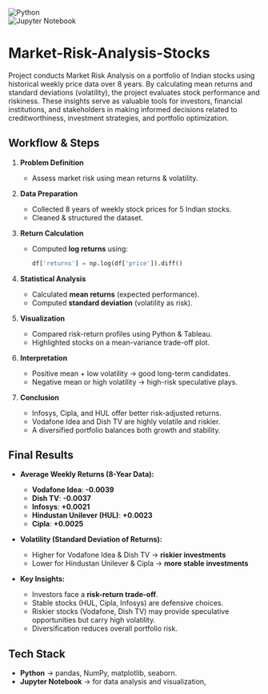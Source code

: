 ![Python](https://img.shields.io/badge/Python-3.9-blue.svg)  
![Jupyter Notebook](https://img.shields.io/badge/Language-Jupyter%20Notebook-orange?logo=jupyter&logoColor=white)

# Market-Risk-Analysis-Stocks
Project conducts Market Risk Analysis on a portfolio of Indian stocks using historical weekly price data over 8 years. By calculating mean returns and standard deviations (volatility), the project evaluates stock performance and riskiness. These insights serve as valuable tools for investors, financial institutions, and stakeholders in making informed decisions related to creditworthiness, investment strategies, and portfolio optimization.

## Workflow & Steps ##

1. **Problem Definition**  
   - Assess market risk using mean returns & volatility.

2. **Data Preparation**  
   - Collected 8 years of weekly stock prices for 5 Indian stocks.  
   - Cleaned & structured the dataset.  

3. **Return Calculation**  
   - Computed **log returns** using:  
     ```python
     df['returns'] = np.log(df['price']).diff()
     ```

4. **Statistical Analysis**  
   - Calculated **mean returns** (expected performance).  
   - Computed **standard deviation** (volatility as risk).  

5. **Visualization**  
   - Compared risk-return profiles using Python & Tableau.  
   - Highlighted stocks on a mean-variance trade-off plot.  

6. **Interpretation**  
   - Positive mean + low volatility → good long-term candidates.  
   - Negative mean or high volatility → high-risk speculative plays.  

7. **Conclusion**  
   - Infosys, Cipla, and HUL offer better risk-adjusted returns.  
   - Vodafone Idea and Dish TV are highly volatile and riskier.  
   - A diversified portfolio balances both growth and stability.

## Final Results ##

- **Average Weekly Returns (8-Year Data):**  
  - **Vodafone Idea**: **-0.0039**  
  - **Dish TV**: **-0.0037**  
  - **Infosys**: **+0.0021**  
  - **Hindustan Unilever (HUL)**: **+0.0023**  
  - **Cipla**: **+0.0025**  

- **Volatility (Standard Deviation of Returns):**  
  - Higher for Vodafone Idea & Dish TV → **riskier investments**  
  - Lower for Hindustan Unilever & Cipla → **more stable investments**  

- **Key Insights:**  
  - Investors face a **risk-return trade-off**.  
  - Stable stocks (HUL, Cipla, Infosys) are defensive choices.  
  - Riskier stocks (Vodafone, Dish TV) may provide speculative opportunities but carry high volatility.  
  - Diversification reduces overall portfolio risk.  

## Tech Stack ##
- **Python** → pandas, NumPy, matplotlib, seaborn.  
- **Jupyter Notebook** → for data analysis and visualization,
